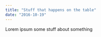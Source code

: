 ```yaml
---
title: "Stuff that happens on the table"
date: "2016-10-19"
---
```


Lorem ipsum some stuff about something
